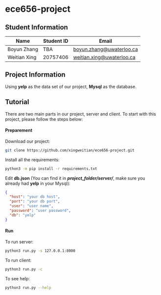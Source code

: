 # ece656-project

## Student Information

Name | Student ID | Email
--- | --- | ---
Boyun Zhang | TBA | boyun.zhang@uwaterloo.ca
Weitian Xing | 20757406 | weitian.xing@uwaterloo.ca

## Project Information

Using **yelp** as the data set of our project, **Mysql** as the database.

## Tutorial

There are two main parts in our project, server and client. To start with this project, please follow the steps below:

#### Preparement

Download our project:

```bash
git clone https://github.com/xingweitian/ece656-project.git
```

Install all the requirements:

```bash
python3 -m pip install -r requirements.txt
```

Edit **db.json** (You can find it in ***project_folder/server/***, make sure you already had **yelp** in your Mysql):

```json
{
  "host": "your db host",
  "port": "your db port",
  "user": "user name",
  "password": "user password",
  "db": "yelp"
}
```

#### Run

To run server:

```bash
python3 run.py -s 127.0.0.1:8000
```

To run client:

```bash
python3 run.py -c
```

To see help:

```bash
python3 run.py --help
```
